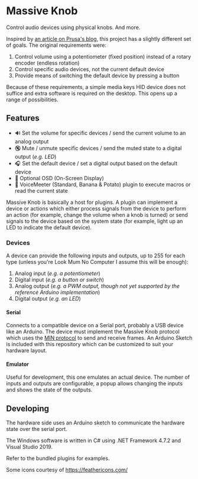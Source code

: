 
# Massive Knob

Control audio devices using physical knobs. And more.

Inspired by [an article on Prusa's blog](https://blog.prusaprinters.org/3d-print-an-oversized-media-control-volume-knob-arduino-basics_30184/), this project has a slightly different set of goals. The original requirements were:

1. Control volume using a potentiometer (fixed position) instead of a rotary encoder (endless rotation)
2. Control specific audio devices, not the current default device
3. Provide means of switching the default device by pressing a button

Because of these requirements, a simple media keys HID device does not suffice and extra software is required on the desktop. This opens up a range of possibilities.

## Features

 - 🔊 Set the volume for specific devices / send the current volume to an analog output
 - 🔇 Mute / unmute specific devices / send the muted state to a digital output (*e.g. LED*)
 - 🎧 Set the default device / set a digital output based on the default device
 - 💬 Optional OSD (On-Screen Display)
 - 🔌 VoiceMeeter (Standard, Banana & Potato) plugin to execute macros or read the current state


Massive Knob is basically a host for plugins. A plugin can implement a device or actions which either process signals from the device to perform an action (for example, change the volume when a knob is turned) or send signals to the device based on the system state (for example, light up an LED to indicate the default device).

### Devices
A device can provide the following inputs and outputs, up to 255 for each type (unless you're Look Mum No Computer I assume this will be enough):

1. Analog input (*e.g. a potentiometer*)
2. Digital input (*e.g. a button or switch*)
3. Analog output (*e.g. a PWM output, though not yet supported by the reference Arduino implementation*)
4. Digital output (*e.g. an LED*)

#### Serial
Connects to a compatible device on a Serial port, probably a USB device like an Arduino. The device must implement the Massive Knob protocol which uses the [MIN protocol](https://github.com/min-protocol/min) to send and receive frames. An Arduino Sketch is included with this repository which can be customized to suit your hardware layout.

#### Emulator
Useful for development, this one emulates an actual device. The number of inputs and outputs are configurable, a popup allows changing the inputs and shows the state of the outputs.


## Developing
The hardware side uses an Arduino sketch to communicate the hardware state over the serial port.

The Windows software is written in C# using .NET Framework 4.7.2 and Visual Studio 2019.

Refer to the bundled plugins for examples.

Some icons courtesy of https://feathericons.com/